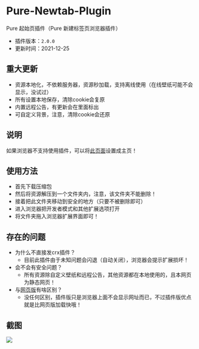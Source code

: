 # Pure-Newtab-Plugin
Pure 起始页插件（Pure 新建标签页浏览器插件）
- 插件版本：`2.0.0`
- 更新时间：2021-12-25

## 重大更新
- 资源本地化，不依赖服务器，资源秒加载，支持离线使用（在线壁纸可能不会显示，没试过）
- 所有设置本地保存，清除cookie会复原
- 内置远程公告，有更新会在里面标出
- 可自定义背景，注意，清除cookie会还原

## 说明
如果浏览器不支持使用插件，可以将[此页面](https://xiaoji235.github.io)设置成主页！

## 使用方法
- 首先下载压缩包
- 然后将资源解压到一个文件夹内，注意，该文件夹不能删除！
- 接着把此文件夹移动到安全的地方（只要不被删除即可）
- 进入浏览器把开发者模式和其他扩展选项打开
- 将文件夹拖入浏览器扩展界面即可！

## 存在的问题
- 为什么不直接发crx插件？
  - 目前此插件由于未知问题会闪退（自动关闭），浏览器会提示扩展损坏！
- 会不会有安全问题？
  - 所有资源除自定义壁纸和远程公告，其他资源都在本地使用的，且本网页为静态网页！
- 与[网页版](https://xiaoji235.github.io)有啥区别？
  - 没任何区别，插件版只是浏览器上面不会显示网址而已，不过插件版优点就是比网页版加载快哦！

## 截图
![ ](https://cdn.jsdelivr.net/gh/xiaoji235/Pure-Newtab/preview/img.png)
